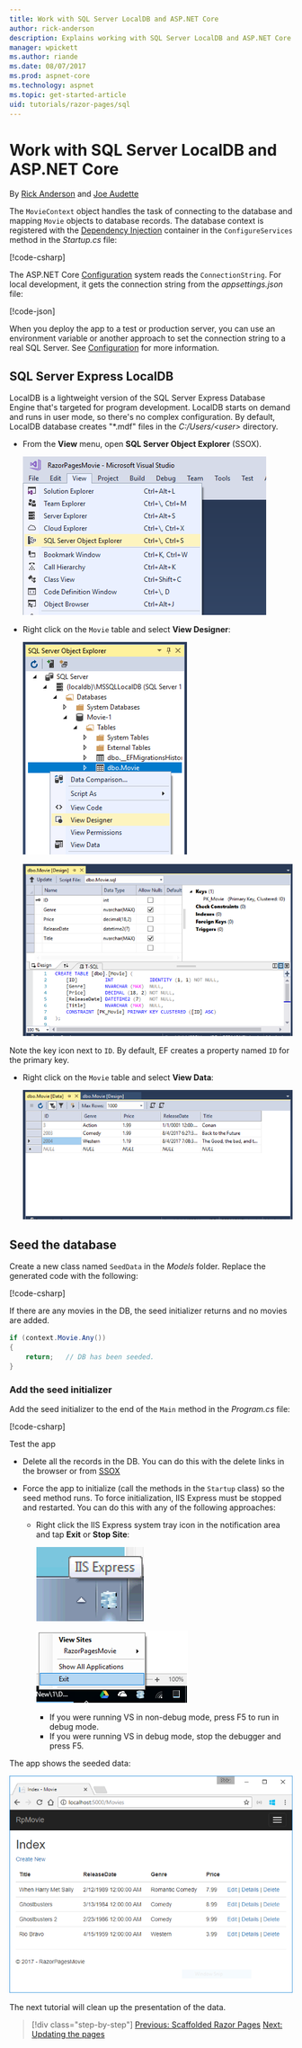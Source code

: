 ```yaml
---
title: Work with SQL Server LocalDB and ASP.NET Core
author: rick-anderson
description: Explains working with SQL Server LocalDB and ASP.NET Core.
manager: wpickett
ms.author: riande
ms.date: 08/07/2017
ms.prod: aspnet-core
ms.technology: aspnet
ms.topic: get-started-article
uid: tutorials/razor-pages/sql
---
```

# Work with SQL Server LocalDB and ASP.NET Core

By [Rick Anderson](https://twitter.com/RickAndMSFT) and [Joe Audette](https://twitter.com/joeaudette) 

The `MovieContext` object handles the task of connecting to the database and mapping `Movie` objects to database records. The database context is registered with the [Dependency Injection](xref:fundamentals/dependency-injection) container in the `ConfigureServices` method in the *Startup.cs* file:

[!code-csharp[](razor-pages-start/sample/RazorPagesMovie/Startup.cs?name=snippet_ConfigureServices&highlight=7-8)]

The ASP.NET Core [Configuration](xref:fundamentals/configuration/index) system reads the `ConnectionString`. For local development, it gets the connection string from the *appsettings.json* file:

[!code-json[](razor-pages-start/sample/RazorPagesMovie/appsettings.json?highlight=2&range=8-10)]

When you deploy the app to a test or production server, you can use an environment variable or another approach to set the connection string to a real SQL Server. See [Configuration](xref:fundamentals/configuration/index) for more information.

## SQL Server Express LocalDB

LocalDB is a lightweight version of the SQL Server Express Database Engine that's targeted for program development. LocalDB starts on demand and runs in user mode, so there's no complex configuration. By default, LocalDB database creates "\*.mdf" files in the *C:/Users/\<user\>* directory.

<a name="ssox"></a>
* From the **View** menu, open **SQL Server Object Explorer** (SSOX).

  ![View menu](sql/_static/ssox.png)

* Right click on the `Movie` table and select **View Designer**:

  ![Contextual menu open on Movie table](sql/_static/design.png)

  ![Movie table open in Designer](sql/_static/dv.png)

Note the key icon next to `ID`. By default, EF creates a property named `ID` for the primary key.

* Right click on the `Movie` table and select **View Data**:

  ![Movie table open showing table data](sql/_static/vd22.png)

## Seed the database

Create a new class named `SeedData` in the *Models* folder. Replace the generated code with the following:

[!code-csharp[](razor-pages-start/sample/RazorPagesMovie/Models/SeedData.cs?name=snippet_1)]

If there are any movies in the DB, the seed initializer returns and no movies are added.

```csharp
if (context.Movie.Any())
{
    return;   // DB has been seeded.
}
```
<a name="si"></a>
### Add the seed initializer

Add the seed initializer to the end of the `Main` method in the *Program.cs* file:

[!code-csharp[](razor-pages-start/sample/RazorPagesMovie/Program.cs)]

Test the app

* Delete all the records in the DB. You can do this with the delete links in the browser or from [SSOX](xref:tutorials/razor-pages/new-field#ssox)
* Force the app to initialize (call the methods in the `Startup` class) so the seed method runs. To force initialization, IIS Express must be stopped and restarted. You can do this with any of the following approaches:

  * Right click the IIS Express system tray icon in the notification area and tap **Exit** or **Stop Site**:

    ![IIS Express system tray icon](../first-mvc-app/working-with-sql/_static/iisExIcon.png)

    ![Contextual menu](sql/_static/stopIIS.png)

    * If you were running VS in non-debug mode, press F5 to run in debug mode.
    * If you were running VS in debug mode, stop the debugger and press F5.
   
The app shows the seeded data:

![Movie application open in Chrome showing movie data](sql/_static/m55.png)

The next tutorial will clean up the presentation of the data.

> [!div class="step-by-step"]
> [Previous: Scaffolded Razor Pages](xref:tutorials/razor-pages/page)
> [Next: Updating the pages](xref:tutorials/razor-pages/da1)
